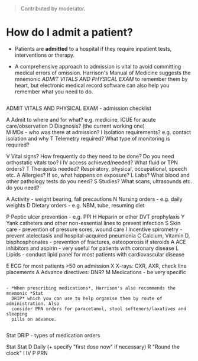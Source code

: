 > Contributed by moderator.

# How do I admit a patient?

- Patients are **admitted** to a hospital if they require inpatient tests,
  interventions or therapy.
- A comprehensive approach to admission is vital to avoid committing medical
  errors of omission. Harrison's Manual of Medicine suggests the mnemonic
  *ADMIT VITALS AND PHYSICAL EXAM* to remember them by heart, but electronic
  medical record software can also help you remember what you need to do.
  
  ```
 ADMIT VITALS AND PHYSICAL EXAM - admission checklist
                                          
 A      Admit to where and for what? e.g. medicine, ICUE for acute care/observation
 D      Diagnosis? (the current working one)                                       
 M      MDs - who was there at admission?
 I      Isolation requirements? e.g. contact isolation and why
 T      Telemetry required? What type of monitoring is required?
 
 V      Vital signs? How frequently do they need to be done? Do you need orthostatic vitals too?
 I      IV access achieved/needed? What fluid or TPN orders?
 T      Therapists needed? Respiratory, physical, occupational, speech etc. 
 A      Allergies? If so, what happens on exposure?
 L      Labs? What blood and other pathology tests do you need?
 S      Studies? What scans, ultrasounds etc. do you need?
 
 A      Activity - weight bearing, fall precautions
 N      Nursing orders - e.g. daily weights
 D      Dietary orders - e.g. NBM, tube, resuming diet
 
 P      Peptic ulcer prevention - e.g. PPI
 H      Heparin or other DVT prophylaxis
 Y      Yank catheters and other non-essential lines to prevent infection
 S      Skin care - prevention of pressure sores, wound care
 I      Incentive spirometry - prevent atelectasis and hospital-acquired pneumonia
 C      Calcium, Vitamin D, bisphosphonates - prevention of fractures, osteoporosis if steroids
 A      ACE inhibitors and aspirin - very useful for patients with coronary disease
 L      Lipids - conduct lipid panel for most patients with cardiovascular disease

 E      ECG for most patients >50 on admission
 X      X-rays: CXR, AXR, check line placements
 A      Advance directives: DNR? 
 M      Medications - be very specific 
  
```

- *When prescribing medications*, Harrison's also recommends the mnemonic *Stat
  DRIP* which you can use to help organise them by route of administration. Also
  consider PRN orders for paracetamol, stool softeners/laxatives and sleeping
  pills on advance. 
  
  ```
  Stat DRIP - types of medication orders
  
  Stat    Stat
  D       Daily (+ specify "first dose now" if necessary)
  R       "Round the clock"
  I       IV
  P       PRN
  
  ```


